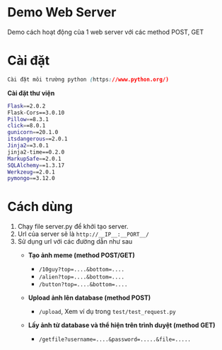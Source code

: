 # Demo Web Server
Demo cách hoạt động của 1 web server với các method POST, GET

# Cài đặt
```css
Cài đặt môi trường python (https://www.python.org/)
```
**Cài đặt thư viện**
```bash
Flask==2.0.2
Flask-Cors==3.0.10
Pillow==8.3.1
click==8.0.1
gunicorn==20.1.0
itsdangerous==2.0.1
Jinja2==3.0.1
jinja2-time==0.2.0
MarkupSafe==2.0.1
SQLAlchemy==1.3.17
Werkzeug==2.0.1
pymongo==3.12.0
```

# Cách dùng
1. Chạy file server.py để khởi tạo server.
2. Url của server sẽ là `http://__IP__:__PORT__/`
3. Sử dụng url với các đường dẫn như sau
   + **Tạo ảnh meme (method POST/GET)**
      - `/10guy?top=....&bottom=....`
      - `/alien?top=....&bottom=....`
      - `/button?top=....&bottom=....`
      
   + **Upload ảnh lên database (method POST)**
      - `/upload`, Xem ví dụ trong `test/test_request.py`
   
   + **Lấy ảnh từ database và thể hiện trên trình duyệt (method GET)**
      - `/getfile?username=....&password=.....&file=.....`
